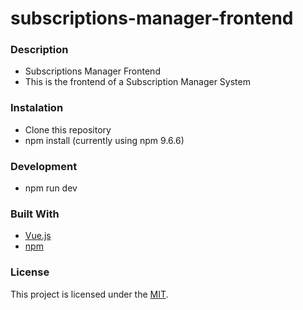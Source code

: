 # subscriptions-manager-frontend

### Description
* Subscriptions Manager Frontend
* This is the frontend of a Subscription Manager System

### Instalation
* Clone this repository
* npm install (currently using npm 9.6.6)

### Development 
* npm run dev

### Built With
* [Vue.js](https://vuejs.org/)
* [npm](https://www.npmjs.com/)

### License
This project is licensed under the [MIT](https://opensource.org/licenses/MIT).
